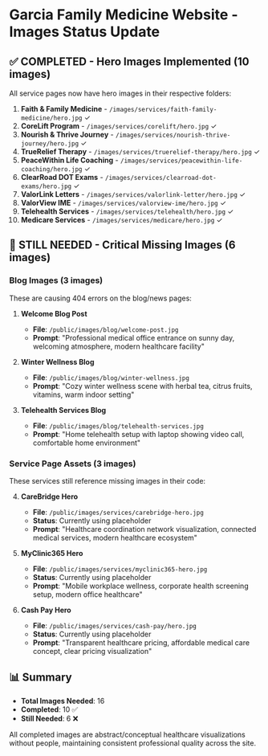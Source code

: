 # Garcia Family Medicine Website - Images Status Update

## ✅ COMPLETED - Hero Images Implemented (10 images)

All service pages now have hero images in their respective folders:

1. **Faith & Family Medicine** - `/images/services/faith-family-medicine/hero.jpg` ✓
2. **CoreLift Program** - `/images/services/corelift/hero.jpg` ✓
3. **Nourish & Thrive Journey** - `/images/services/nourish-thrive-journey/hero.jpg` ✓
4. **TrueRelief Therapy** - `/images/services/truerelief-therapy/hero.jpg` ✓
5. **PeaceWithin Life Coaching** - `/images/services/peacewithin-life-coaching/hero.jpg` ✓
6. **ClearRoad DOT Exams** - `/images/services/clearroad-dot-exams/hero.jpg` ✓
7. **ValorLink Letters** - `/images/services/valorlink-letter/hero.jpg` ✓
8. **ValorView IME** - `/images/services/valorview-ime/hero.jpg` ✓
9. **Telehealth Services** - `/images/services/telehealth/hero.jpg` ✓
10. **Medicare Services** - `/images/services/medicare/hero.jpg` ✓

## 🔴 STILL NEEDED - Critical Missing Images (6 images)

### Blog Images (3 images)
These are causing 404 errors on the blog/news pages:

1. **Welcome Blog Post**
   - **File**: `/public/images/blog/welcome-post.jpg`
   - **Prompt**: "Professional medical office entrance on sunny day, welcoming atmosphere, modern healthcare facility"

2. **Winter Wellness Blog**
   - **File**: `/public/images/blog/winter-wellness.jpg`
   - **Prompt**: "Cozy winter wellness scene with herbal tea, citrus fruits, vitamins, warm indoor setting"

3. **Telehealth Services Blog**
   - **File**: `/public/images/blog/telehealth-services.jpg`
   - **Prompt**: "Home telehealth setup with laptop showing video call, comfortable home environment"

### Service Page Assets (3 images)
These services still reference missing images in their code:

4. **CareBridge Hero**
   - **File**: `/public/images/services/carebridge-hero.jpg`
   - **Status**: Currently using placeholder
   - **Prompt**: "Healthcare coordination network visualization, connected medical services, modern healthcare ecosystem"

5. **MyClinic365 Hero**
   - **File**: `/public/images/services/myclinic365-hero.jpg`
   - **Status**: Currently using placeholder
   - **Prompt**: "Mobile workplace wellness, corporate health screening setup, modern office healthcare"

6. **Cash Pay Hero**
   - **File**: `/public/images/services/cash-pay/hero.jpg`
   - **Status**: Currently using placeholder
   - **Prompt**: "Transparent healthcare pricing, affordable medical care concept, clear pricing visualization"

## 📊 Summary

- **Total Images Needed**: 16
- **Completed**: 10 ✅
- **Still Needed**: 6 ❌

All completed images are abstract/conceptual healthcare visualizations without people, maintaining consistent professional quality across the site.